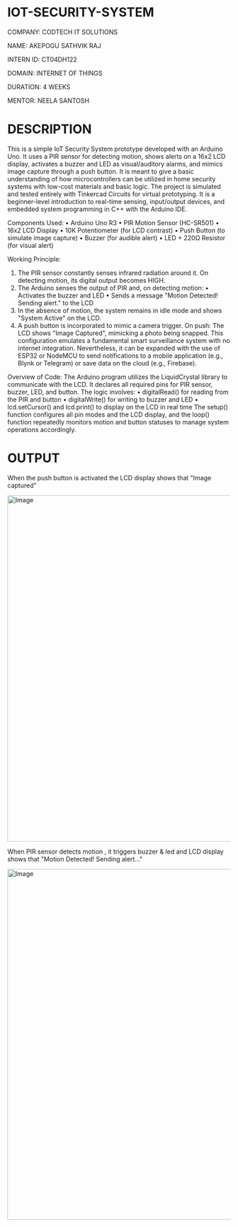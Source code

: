 # IOT-SECURITY-SYSTEM

COMPANY: CODTECH IT SOLUTIONS

NAME: AKEPOGU SATHVIK RAJ

INTERN ID: CT04DH122

DOMAIN: INTERNET OF THINGS

DURATION: 4 WEEKS

MENTOR: NEELA SANTOSH

# DESCRIPTION

This is a simple IoT Security System prototype developed with an Arduino Uno. It uses a PIR sensor for detecting motion, shows alerts on a 16x2 LCD display, activates a buzzer and LED as visual/auditory alarms, and mimics image capture through a push button. It is meant to give a basic understanding of how microcontrollers can be utilized in home security systems with low-cost materials and basic logic.
The project is simulated and tested entirely with Tinkercad Circuits for virtual prototyping. It is a beginner-level introduction to real-time sensing, input/output devices, and embedded system programming in C++ with the Arduino IDE.

Components Used:
•	Arduino Uno R3
•	PIR Motion Sensor (HC-SR501)
•	16x2 LCD Display
•	10K Potentiometer (for LCD contrast)
•	Push Button (to simulate image capture)
•	Buzzer (for audible alert)
•	LED + 220Ω Resistor (for visual alert)

Working Principle:
1. The PIR sensor constantly senses infrared radiation around it. On detecting motion, its digital output becomes HIGH.
2. The Arduino senses the output of PIR and, on detecting motion:
•	Activates the buzzer and LED
•	Sends a message "Motion Detected! Sending alert." to the LCD
3. In the absence of motion, the system remains in idle mode and shows "System Active" on the LCD.
4. A push button is incorporated to mimic a camera trigger. On push:
The LCD shows "Image Captured", mimicking a photo being snapped.
This configuration emulates a fundamental smart surveillance system with no internet integration. Nevertheless, it can be expanded with the use of ESP32 or NodeMCU to send notifications to a mobile application (e.g., Blynk or Telegram) or save data on the cloud (e.g., Firebase).

Overview of Code:
The Arduino program utilizes the LiquidCrystal library to communicate with the LCD. It declares all required pins for PIR sensor, buzzer, LED, and button. The logic involves:
•	digitalRead() for reading from the PIR and button
•	digitalWrite() for writing to buzzer and LED
•	lcd.setCursor() and lcd.print() to display on the LCD in real time
The setup() function configures all pin modes and the LCD display, and the loop() function repeatedly monitors motion and button statuses to manage system operations accordingly.


# OUTPUT

When the push button is activated the LCD display shows that "Image captured" 

<img width="1299" height="782" alt="Image" src="https://github.com/user-attachments/assets/97bc6bf7-b950-4ffd-9328-172d0534548f" />

When PIR sensor detects motion , it triggers buzzer & led and LCD display shows that "Motion Detected! Sending alert..."

<img width="1183" height="792" alt="Image" src="https://github.com/user-attachments/assets/ce6f6bf1-01a1-43b1-b045-f7889cba46eb" />
